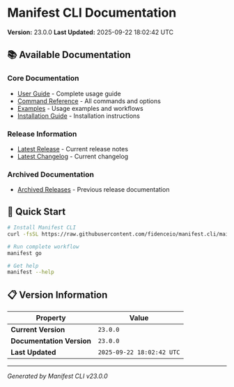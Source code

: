 # Manifest CLI Documentation

**Version:** 23.0.0
**Last Updated:** 2025-09-22 18:02:42 UTC

## 📚 Available Documentation

### Core Documentation
- [User Guide](USER_GUIDE.md) - Complete usage guide
- [Command Reference](COMMAND_REFERENCE.md) - All commands and options
- [Examples](EXAMPLES.md) - Usage examples and workflows
- [Installation Guide](INSTALLATION.md) - Installation instructions

### Release Information
- [Latest Release](RELEASE_v23.0.0.md) - Current release notes
- [Latest Changelog](CHANGELOG_v23.0.0.md) - Current changelog

### Archived Documentation
- [Archived Releases](zArchive/) - Previous release documentation

## 🚀 Quick Start

```bash
# Install Manifest CLI
curl -fsSL https://raw.githubusercontent.com/fidenceio/manifest.cli/main/install-cli.sh | bash

# Run complete workflow
manifest go

# Get help
manifest --help
```

## 📋 Version Information

| Property | Value |
|----------|-------|
| **Current Version** | `23.0.0` |
| **Documentation Version** | `23.0.0` |
| **Last Updated** | `2025-09-22 18:02:42 UTC` |

---
*Generated by Manifest CLI v23.0.0*
